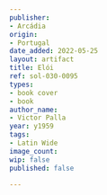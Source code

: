 ```yaml
---
publisher:
- Arcádia
origin:
- Portugal
date_added: 2022-05-25
layout: artifact
title: Elói
ref: sol-030-0095
types:
- book cover
- book
author_name:
- Victor Palla
year: y1959
tags:
- Latin Wide
image_count: 
wip: false
published: false

---
```

